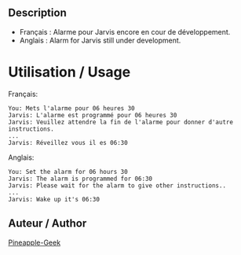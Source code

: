 ## Description
* Français : Alarme pour Jarvis encore en cour de développement.
* Anglais : Alarm for Jarvis still under development.

# Utilisation / Usage

Français:
```
You: Mets l'alarme pour 06 heures 30
Jarvis: L'alarme est programmé pour 06 heures 30
Jarvis: Veuillez attendre la fin de l'alarme pour donner d'autre instructions.
...
Jarvis: Réveillez vous il es 06:30
```
Anglais:
```
You: Set the alarm for 06 hours 30
Jarvis: The alarm is programmed for 06:30
Jarvis: Please wait for the alarm to give other instructions..
...
Jarvis: Wake up it's 06:30
```

## Auteur / Author
[Pineapple-Geek](https://www.facebook.com/Pineapple.Geek)
